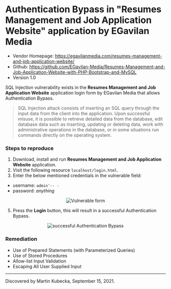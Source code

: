 # Authentication Bypass in "Resumes Management and Job Application Website" application by EGavilan Media

- Vendor Homepage: https://egavilanmedia.com/resumes-management-and-job-application-website/
- Github: https://github.com/EGavilan-Media/Resumes-Management-and-Job-Application-Website-with-PHP-Bootstrap-and-MySQL
- Version 1.0

SQL Injection vulnerability exists in the **Resumes Management and Job Application Website** application login form by EGavilan Media that allows Authentication Bypass. 

> SQL Injection attack consists of inserting an SQL query through the input data from the client into the application. Upon successful misuse, it is possible to retrieve detailed data from the database, edit database data such as inserting, updating or deleting data, work with administrative operations in the database, or in some situations run commands directly on the operating system.

### Steps to reproduce

1. Download, install and run **Resumes Management and Job Application Website** application.
2. Visit the following resource `localhost/login.html`.
3. Enter the below mentioned credentials in the vulnerable field:
  - username: `admin'-- -`
  - password: _anything_

<p align="center">
<img src="https://github.com/martinkubecka/CVE-References/blob/main/images/egavilan_media/SQLi-1.png" alt="Vulnerable form">
</p>

5. Press the **Login** button, this will result in a successful Authentication Bypass.

<p align="center">
<img src="https://github.com/martinkubecka/CVE-References/blob/main/images/egavilan_media/SQLi-2.png" alt="successful Authentication Bypass">
</p>

### Remediation

- Use of Prepared Statements (with Parameterized Queries)
- Use of Stored Procedures
- Allow-list Input Validation
- Escaping All User Supplied Input

---
Discovered by Martin Kubecka, September 15, 2021.